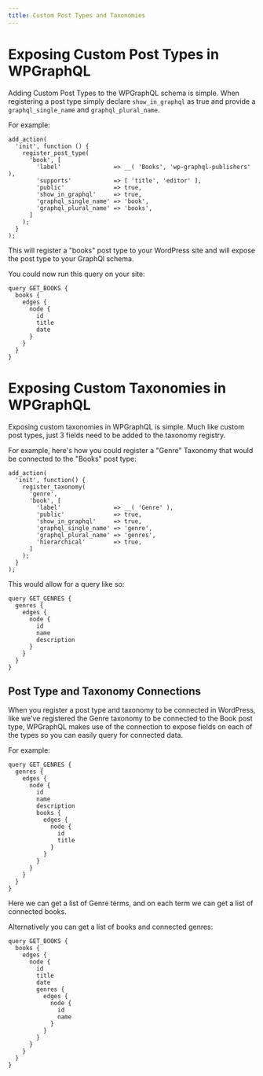 ```yaml
---
title: Custom Post Types and Taxonomies
---
```


# Exposing Custom Post Types in WPGraphQL

Adding Custom Post Types to the WPGraphQL schema is simple. When registering a post type simply declare `show_in_graphql` as true and provide a `graphql_single_name` and `graphql_plural_name`. 

For example: 

```
add_action(
  'init', function () {
    register_post_type(
      'book', [
        'label'               => __( 'Books', 'wp-graphql-publishers' ),
        'supports'            => [ 'title', 'editor' ],
        'public'              => true,
        'show_in_graphql'     => true,
        'graphql_single_name' => 'book',
        'graphql_plural_name' => 'books',
      ]
    );
  }
);
```

This will register a "books" post type to your WordPress site and will expose the post type to your GraphQl schema. 

You could now run this query on your site:

```
query GET_BOOKS {
  books {
    edges {
      node {
        id
        title
        date
      }
    }
  }
}
```

# Exposing Custom Taxonomies in WPGraphQL

Exposing custom taxonomies in WPGraphQL is simple. Much like custom post types, just 3 fields need to be added to the taxonomy registry.

For example, here's how you could register a "Genre" Taxonomy that would be connected to the "Books" post type:

```
add_action(
  'init', function() {
    register_taxonomy(
      'genre',
      'book', [
        'label'               => __( 'Genre' ),
        'public'              => true,
        'show_in_graphql'     => true,
        'graphql_single_name' => 'genre',
        'graphql_plural_name' => 'genres',
        'hierarchical'        => true,
      ]
    );
  }
);
```

This would allow for a query like so:

```
query GET_GENRES {
  genres {
    edges {
      node {
        id
        name
        description
      }
    }
  }
}
```

## Post Type and Taxonomy Connections

When you register a post type and taxonomy to be connected in WordPress, like we've registered the Genre taxonomy to be connected to the Book post type, WPGraphQL makes use of the connection to expose fields on each of the types so you can easily query for connected data.

For example: 

```
query GET_GENRES {
  genres {
    edges {
      node {
        id
        name
        description
        books { 
          edges {
            node {
              id
              title
            }
          }
        }
      }
    }
  }
}
```

Here we can get a list of Genre terms, and on each term we can get a list of connected books. 

Alternatively you can get a list of books and connected genres:

```
query GET_BOOKS {
  books {
    edges {
      node {
        id
        title
        date
        genres {
          edges {
            node {
              id
              name
            }
          }
        }
      }
    }
  }
}
```



